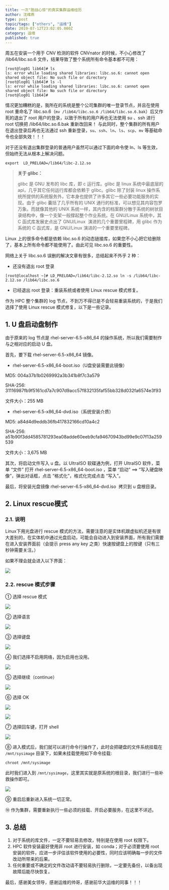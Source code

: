 ```yaml
---
title: 一次"胆战心惊"的真实集群运维经历
author: 沈维燕
type: post
topic/tags: ["others", "运维"]
date: 2019-07-12T23:02:05.000Z
category: 运维
published: true
---
```


周五在安装一个用于 CNV 检测的软件 CNVnator 的时候，不小心修改了 /lib64/libc.so.6 文件，结果导致了整个系统所有命令基本都不可用：
```
[root@log01 lib64]# ls
ls: error while loading shared libraries: libc.so.6: cannot open shared object file: No such file or directory
[root@log01 lib64]# ls -l
ls: error while loading shared libraries: libc.so.6: cannot open shared object file: No such file or directory
[root@log01 lib64]#
```

情况更加糟糕的是，我所在的系统是整个公司集群的唯一登录节点，并且在使用 root 重命名了 libc.so.6（`mv /lib64/libc.so.6 /lib64/libc.so.6.bak`）后又作死的退出了 root 用户的登录，以致于所有的用户再也无法使用 su 、ssh 进行 root 切换把 /lib64/libc.so.6.bak 重新改回来！ 与此同时，整个集群的所有用户在退出登录后再也无法通过 ssh 重新登录，`su`、`ssh`、`ln`、`ls`、`scp`、`mv` 等基础命令也全部失效！！！

对于还没有退出集群登录的普通用户虽然可以通过下面的命令使 ln、ls 等生效，但始终无法从根本上解决问题。

```
export  LD_PRELOAD=/lib64/libc-2.12.so
```

> **关于 glibc：**
> 
> glibc 是 GNU 发布的 libc 库，即 c 运行库。glibc 是 linux 系统中最底层的 api，几乎其它任何运行库都会依赖于 glibc。glibc 除了封装 linux 操作系统所提供的系统服务外，它本身也提供了许多其它一些必要功能服务的实现。由于 glibc 囊括了几乎所有的 UNIX 通行的标准，可以想见其内容包罗万象。而就像其他的 UNIX 系统一样，其内含的档案群分散于系统的树状目录结构中，像一个支架一般撑起整个作业系统。在 GNU/Linux 系统中，其 C 函式库发展史点出了 GNU/Linux  演进的几个重要里程碑，用 glibc 作为系统的 C 函式库，是 GNU/Linux 演进的一个重要里程碑。


Linux 上的很多命令都是依赖 libc.so.6 的动态链接库，如果您不小心把它给删除了，基本上所有命令都不能使用了。由此可见 libc.so.6 的重要性。

网络上关于 libc.so.6 误删的解决文章有很多，总结起来不外乎 2 种：

- 还没有退出 root 登录
```
[root@localhost ~]# LD_PRELOAD=/lib64/libc-2.12.so ln -s /lib64/libc-2.12.so /lib64/libc.so.6
```

- 已经退出 root 登录：重装系统或者使用 Linux rescue 模式修复。

作为 HPC 整个集群的 log 节点，不到万不得已是不会轻易重装系统的，于是我们选择了使用 Linux rescue 模式修复，以下是一些记录。



## 1. U 盘启动盘制作

由于原来的 log 节点是 rhel-server-6.5-x86_64 的操作系统，所以我们需要制作与之相对应的启动 U 盘。

首先，要下载 rhel-server-6.5-x86_64 镜像。

- rhel-server-6.5-x86_64-boot.iso（U盘安装需要此镜像）


MD5: 004a37b1b0269992a3b341b8f7c3a579


SHA-256: 31116987fb9f5161cd7a7c907d9acc57f832135faf55bb328d032fa6574e3f93


文件大小：255 MB
- rhel-server-6.5-x86_64-dvd.iso（系统安装介质）


MD5: a84d4d9eddb36fb417832166cd10a4c2


SHA-256: a51b90f3dd4585781293ea08adde60eeb9cfa94670943bd99e9c07f13a259539


文件大小：3,675 MB

其次，将启动文件写入 u 盘。以 UltraISO 软碟通为例，打开 UltraISO 软件，菜单 “文件” 打开 rhel-server-6.5-x86_64-boot.iso ，菜单 “启动” ==> “写入硬盘映像”，弹出对话框，点击 “格式化”，格式化完成点击 “写入”。

最后，将安装光盘镜像 rhel-server-6.5-x86_64-dvd.iso  拷贝到 u 盘根目录。



## 2. Linux rescue模式


### 2.1. 说明

Linux下用光盘进行 rescue 模式的方法，需要注意的是实体机跟虚拟机还是有很大差别的，在实体机中通过光盘启动，可能会自动进入到安装界面，所有我们需要在进入安装界面前（会提示 press any key 之类）快速按键盘上的按键（只有三秒钟需要关注。）

如果不理会就会进入以下界面：

![](https://note.bioitee.com/yuque/0/2019/png/126032/1562972531584-74fee520-6c7c-4783-9f32-32ccdcb40295.png#align=left&display=inline&height=591&originHeight=591&originWidth=794&size=0&status=done&width=794)



### 2.2. rescue 模式步骤

① 选择 rescue 模式


![](https://note.bioitee.com/yuque/0/2019/png/126032/1562972531556-9cf2b06c-5166-40b0-92aa-de59e70ff603.png#align=left&display=inline&height=356&originHeight=474&originWidth=634&size=0&status=done&width=476)

② 选择语言


![](https://note.bioitee.com/yuque/0/2019/png/126032/1562972531590-28af51c6-044c-4a07-a38d-a824fcd4af4b.png#align=left&display=inline&height=302&originHeight=402&originWidth=720&size=0&status=done&width=540)

③ 选择键盘


![](https://note.bioitee.com/yuque/0/2019/png/126032/1562972531542-39f10346-41f6-4784-9fc4-76f311ae7da4.png#align=left&display=inline&height=302&originHeight=403&originWidth=723&size=0&status=done&width=542)

④ 我们选择不启用网络，因为启用也没用。


![](https://note.bioitee.com/yuque/0/2019/png/126032/1562972531568-4a080c21-88ed-428d-9012-94ffef2de3f8.png#align=left&display=inline&height=303&originHeight=404&originWidth=722&size=0&status=done&width=542)

⑤ 选择继续（continue）


![](https://note.bioitee.com/yuque/0/2019/png/126032/1562972531588-436dee73-dacb-4a83-9420-e42340208097.png#align=left&display=inline&height=303&originHeight=404&originWidth=717&size=0&status=done&width=538)

⑥ 选择 OK


![](https://note.bioitee.com/yuque/0/2019/png/126032/1562972531583-cc3a57b3-2f00-429d-8032-a6cf6b042845.png#align=left&display=inline&height=300&originHeight=400&originWidth=721&size=0&status=done&width=541)

![](https://note.bioitee.com/yuque/0/2019/png/126032/1562972531581-6f39a1c6-a252-4163-aee7-043f51f01098.png#align=left&display=inline&height=305&originHeight=406&originWidth=719&size=0&status=done&width=539)

⑦ 选择回车键，打开 shell


![](https://note.bioitee.com/yuque/0/2019/png/126032/1562972531728-197a6422-10a4-4760-8f46-65892f6395b9.png#align=left&display=inline&height=309&originHeight=412&originWidth=724&size=0&status=done&width=543)

⑧ 进入模式后，我们就可以进行命令行操作了，此时会把硬盘的文件系统挂载在 `/mnt/sysimage` 目录下，如果未挂载使用如下命令挂载:
```
chroot /mnt/sysimage
```

此时我们进入到 `/mnt/sysimage`，这里其实就是原系统的根目录，我们进行一些补救操作即可。

![](https://note.bioitee.com/yuque/0/2019/png/126032/1562972531590-f69460d9-bdd6-4c02-a7a0-84f9729077b2.png#align=left&display=inline&height=279&originHeight=279&originWidth=768&size=0&status=done&width=768)

⑨ 重启后重新进入系统一切正常。

⑩ 作为集群，需要重新执行一些必须的挂载、开启必要服务，在这里不详述。



## 3. 总结

1. 对于系统的库文件，一定不要轻易去修改，特别是在使用 root 权限下。
1. HPC 软件安装最好使用非 root 进行安装，如 conda；对于必须要使用 root 安装的软件，应进一步评估该软件使用的必要性，同时应该明确每一步的文件改动所带来的后果。
1. 任何重要或不确定的文件改动请不要轻易执行删除，一定要先备份，以备出现故障后能尽快恢复。

最后，感谢美女领导，感谢运维的帅哥，感谢前华大运维的同事！！！
